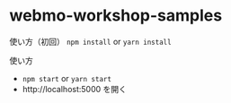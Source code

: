 # webmo-workshop-samples

使い方（初回）
`npm install` or `yarn install`

使い方
- `npm start` or `yarn start`
- http://localhost:5000 を開く
